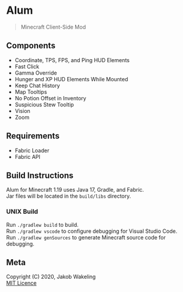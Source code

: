 # Alum

> Minecraft Client-Side Mod

## Components

- Coordinate, TPS, FPS, and Ping HUD Elements
- Fast Click
- Gamma Override
- Hunger and XP HUD Elements While Mounted
- Keep Chat History
- Map Tooltips
- No Potion Offset in Inventory
- Suspicious Stew Tooltip
- Vision
- Zoom

## Requirements

- Fabric Loader
- Fabric API

## Build Instructions

Alum for Minecraft 1.19 uses Java 17, Gradle, and Fabric.  
Jar files will be located in the `build/libs` directory.

### UNIX Build

Run `./gradlew build` to build.  
Run `./gradlew vscode` to configure debugging for Visual Studio Code.  
Run `./gradlew genSources` to generate Minecraft source code for debugging.

## Meta

Copyright (C) 2020, Jakob Wakeling  
[MIT Licence](https://opensource.org/licenses/MIT)
